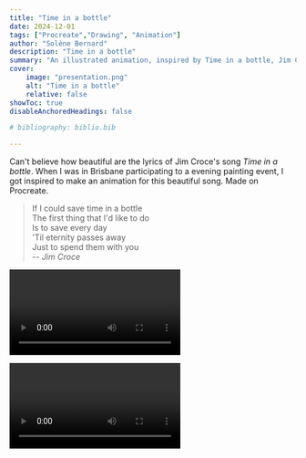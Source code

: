 ```yaml
---
title: "Time in a bottle"
date: 2024-12-01
tags: ["Procreate","Drawing", "Animation"]
author: "Solène Bernard"
description: "Time in a bottle" 
summary: "An illustrated animation, inspired by Time in a bottle, Jim Croce. Done on Procreate." 
cover:
    image: "presentation.png"
    alt: "Time in a bottle"
    relative: false
showToc: true
disableAnchoredHeadings: false

# bibliography: biblio.bib

---
```


Can't believe how beautiful are the lyrics of Jim Croce's song *Time in a bottle*.
When I was in Brisbane participating to a evening painting event, I got inspired to make an animation for this beautiful song.
Made on Procreate.

> If I could save time in a bottle \
> The first thing that I'd like to do \
> Is to save every day \
> 'Til eternity passes away \
> Just to spend them with you \
> -- <cite>Jim Croce</cite>

<video src="time_in_a_bottle.mp4" controls></video>

![](time_in_a_bottle.mp4)

